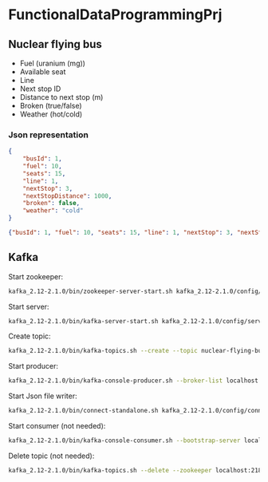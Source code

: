 # FunctionalDataProgrammingPrj

## Nuclear flying bus

* Fuel (uranium (mg))
* Available seat
* Line
* Next stop ID
* Distance to next stop (m)
* Broken (true/false)
* Weather (hot/cold)

### Json representation

```json
{
    "busId": 1,
    "fuel": 10,
    "seats": 15,
    "line": 1,
    "nextStop": 3,
    "nextStopDistance": 1000,
    "broken": false,
    "weather": "cold"
}
```

```json
{"busId": 1, "fuel": 10, "seats": 15, "line": 1, "nextStop": 3, "nextStopDistance": 1000, "broken": false, "weather": "cold"}
```


## Kafka

Start zookeeper:

```bash
kafka_2.12-2.1.0/bin/zookeeper-server-start.sh kafka_2.12-2.1.0/config/zookeeper.properties
```

Start server:

```bash
kafka_2.12-2.1.0/bin/kafka-server-start.sh kafka_2.12-2.1.0/config/server.properties
```

Create topic:

```bash
kafka_2.12-2.1.0/bin/kafka-topics.sh --create --topic nuclear-flying-buses --zookeeper localhost:2181 --partitions 1 --replication-factor 1
```

Start producer:

```bash
kafka_2.12-2.1.0/bin/kafka-console-producer.sh --broker-list localhost:9092 --topic nuclear-flying-buses
```

Start Json file writer:

```bash
kafka_2.12-2.1.0/bin/connect-standalone.sh kafka_2.12-2.1.0/config/connect-standalone.properties kafka_2.12-2.1.0/config/connect-console-sink.properties
```

Start consumer (not needed):

```bash
kafka_2.12-2.1.0/bin/kafka-console-consumer.sh --bootstrap-server localhost:9092 --topic nuclear-flying-buses --from-beginning
```

Delete topic (not needed):

```bash
kafka_2.12-2.1.0/bin/kafka-topics.sh --delete --zookeeper localhost:2181 --topic nuclear-flying-buses
```

